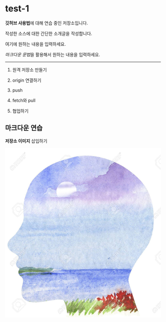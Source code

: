 # test-1

**깃허브 사용법**에 대해 연습 중인 저장소입니다.

작성한 소스에 대한 간단한 소개글을 작성합니다.

여기에 원하는 내용을 입력하세요.

*마크다운 문법*을 활용해서 원하는 내용을 입력하세요.

---
1. 원격 저장소 만들기

2. origin 연결하기

3. push

4. fetch와 pull

5. 협업하기

## 마크다운 연습

**저장소 이미지** 삽입하기

![프로필 이미지](./34309695-바다-풍경과-인간의-프로필.jpg)

